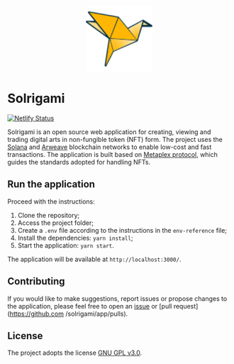 <p align="center">
  <img src="./src/assets/img/logo.svg" alt="SOLRIGAMI" height="150px"/>
</p>

# Solrigami

[![Netlify Status](https://api.netlify.com/api/v1/badges/59548d5f-da99-4bd7-b4df-2f9cf7e0539a/deploy-status)](https://www.solrigami.com/)

Solrigami is an open source web application for creating, viewing and trading digital arts in non-fungible token (NFT) form. The project uses the [Solana](https://solana.com/) and [Arweave](https://www.arweave.org/) blockchain networks to enable low-cost and fast transactions. The application is built based on [Metaplex protocol](https://github.com/metaplex-foundation/metaplex), which guides the standards adopted for handling NFTs.

## Run the application

Proceed with the instructions:

1. Clone the repository;
2. Access the project folder;
3. Create a `.env` file according to the instructions in the `env-reference` file;
4. Install the dependencies: `yarn install`;
5. Start the application: `yarn start`.

The application will be available at `http://localhost:3000/`.

## Contributing

If you would like to make suggestions, report issues or propose changes to the application, please feel free to open an [issue](https://github.com/solrigami/app/issues) or [pull request](https://github.com /solrigami/app/pulls).

## License

The project adopts the license [GNU GPL v3.0](https://www.gnu.org/licenses/gpl-3.0.html).
